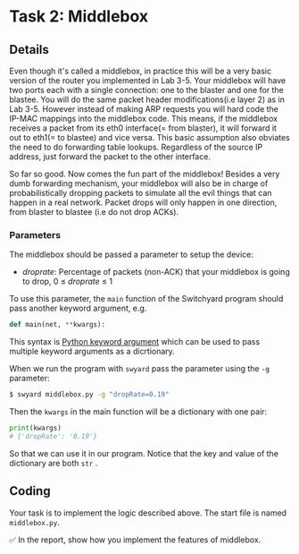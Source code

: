 # Task 2: Middlebox

## Details

Even though it's called a middlebox, in practice this will be a very basic version of the router you implemented in Lab 3-5. Your middlebox will have two ports each with a single connection: one to the blaster and one for the blastee. You will do the same packet header modifications\(i.e layer 2\) as in Lab 3-5. However instead of making ARP requests you will hard code the IP-MAC mappings into the middlebox code. This means, if the middlebox receives a packet from its eth0 interface\(= from blaster\), it will forward it out to eth1\(= to blastee\) and vice versa. This basic assumption also obviates the need to do forwarding table lookups. Regardless of the source IP address, just forward the packet to the other interface.

So far so good. Now comes the fun part of the middlebox! Besides a very dumb forwarding mechanism, your middlebox will also be in charge of probabilistically dropping packets to simulate all the evil things that can happen in a real network. Packet drops will only happen in one direction, from blaster to blastee \(i.e do not drop ACKs\).

### Parameters

The middlebox should be passed a parameter to setup the device:

* _droprate_: Percentage of packets \(non-ACK\) that your middlebox is going to drop, 0 ≤ _droprate_ ≤ 1

To use this parameter, the `main` function of the Switchyard program should pass another keyword argument, e.g.

```python
def main(net, **kwargs):
```

This syntax is [Python keyword argument](https://realpython.com/python-kwargs-and-args/#using-the-python-kwargs-variable-in-function-definitions) which can be used to pass multiple keyword arguments as a dicrtionary. 

When we run the program with `swyard` pass the parameter using the `-g` parameter:

```bash
$ swyard middlebox.py -g "dropRate=0.19"
```

Then the `kwargs` in the main function will be a dictionary with one pair:

```python
print(kwargs)
# {'dropRate': '0.19'}
```

So that we can use it in our program. Notice that the key and value of the dictionary are both `str` .

## Coding

Your task is to implement the logic described above. The start file is named `middlebox.py`.

✅ In the report, show how you implement the features of middlebox.

